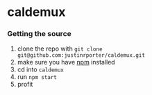 # caldemux

### Getting the source

1. clone the repo with `git clone git@github.com:justinrporter/caldemux.git`
2. make sure you have [npm](https://docs.npmjs.com/getting-started/installing-node) installed
3. cd into `caldemux`
4. run `npm start`
5. profit
